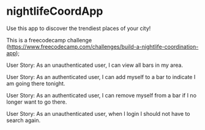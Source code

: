 # nightlifeCoordApp
Use this app to discover the trendiest places of your city!

This is a freecodecamp challenge (https://www.freecodecamp.com/challenges/build-a-nightlife-coordination-app);

User Story: As an unauthenticated user, I can view all bars in my area.

User Story: As an authenticated user, I can add myself to a bar to indicate I am going there tonight.

User Story: As an authenticated user, I can remove myself from a bar if I no longer want to go there.

User Story: As an unauthenticated user, when I login I should not have to search again.
